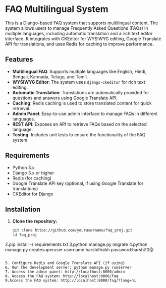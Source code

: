 # FAQ Multilingual System

This is a Django-based FAQ system that supports multilingual content. The system allows users to manage Frequently Asked Questions (FAQs) in multiple languages, including automatic translation and a rich text editor interface. It integrates with CKEditor for WYSIWYG editing, Google Translate API for translations, and uses Redis for caching to improve performance.

## Features

- **Multilingual FAQ**: Supports multiple languages like English, Hindi, Bengali, Kannada, Telugu, and Tamil.
- **WYSIWYG Editor**: The system uses `django-ckeditor` for rich text editing.
- **Automatic Translation**: Translations are automatically provided for questions and answers using Google Translate API.
- **Caching**: Redis caching is used to store translated content for quick retrieval.
- **Admin Panel**: Easy-to-use admin interface to manage FAQs in different languages.
- **REST API**: Exposes an API to retrieve FAQs based on the selected language.
- **Testing**: Includes unit tests to ensure the functionality of the FAQ system.

## Requirements

- Python 3.x
- Django 3.x or higher
- Redis (for caching)
- Google Translate API key (optional, if using Google Translate for translations)
- CKEditor for Django

## Installation

1. **Clone the repository:**

   ```bash
   git clone https://github.com/yourusername/faq_proj.git
   cd faq_proj
2.pip install -r requirements.txt
3.python manage.py migrate
4.python manage.py createsuperuser
   username:harshithabh
   password:harshi10@
   ```

5. Configure Redis and Google Translate API (if using)
6. Run the development server: python manage.py runserver
7. Access the admin panel: http://localhost:8000/admin
8. Access the FAQ system: http://localhost:8000/faq
9.Access the FAQ system: http://localhost:8000/faq/?lang=hi
